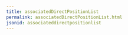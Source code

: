 ```yaml
---
title: associatedDirectPositionList
permalink: associatedDirectPositionList.html
jsonid: associateddirectpositionlist
---
```

